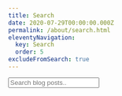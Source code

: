 ```yaml
---
title: Search
date: 2020-07-29T00:00:00.000Z
permalink: /about/search.html
eleventyNavigation:
  key: Search
  order: 5
excludeFromSearch: true
---
```

<!-- HTML elements for search -->
<input type="text" id="search-input" placeholder="Search blog posts..">
<ul id="results-container"></ul>

<!-- or without installing anything -->
<script src="https://unpkg.com/simple-jekyll-search@latest/dest/simple-jekyll-search.min.js"></script>

<script>
search_input = document.getElementById('search-input')
search_input.value = document.location.hash.replace("#","")
var sjs = SimpleJekyllSearch({
  searchInput: search_input,
  resultsContainer: document.getElementById('results-container'),
  json: '/search.json'
})
</script>